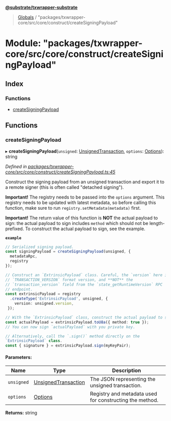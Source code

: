 **[@substrate/txwrapper-substrate](../README.md)**

> [Globals](../globals.md) / "packages/txwrapper-core/src/core/construct/createSigningPayload"

# Module: "packages/txwrapper-core/src/core/construct/createSigningPayload"

## Index

### Functions

* [createSigningPayload](_packages_txwrapper_core_src_core_construct_createsigningpayload_.md#createsigningpayload)

## Functions

### createSigningPayload

▸ **createSigningPayload**(`unsigned`: [UnsignedTransaction](../interfaces/_packages_txwrapper_core_src_types_method_.unsignedtransaction.md), `options`: [Options](../interfaces/_packages_txwrapper_core_src_types_method_.options.md)): string

*Defined in [packages/txwrapper-core/src/core/construct/createSigningPayload.ts:45](https://github.com/paritytech/txwrapper-core/blob/1c09a0e/packages/txwrapper-core/src/core/construct/createSigningPayload.ts#L45)*

Construct the signing payload from an unsigned transaction and export it to
a remote signer (this is often called "detached signing").

**Important!** The registry needs to be passed into the `options` argument.
This registry needs to be updated with latest metadata, so before calling
this function, make sure to run `registry.setMetadata(metadata)` first.

**Important!** The return value of this function is **NOT** the actual
payload to sign: the actual payload to sign includes `method` which should
not be length-prefixed. To construct the actual payload to sign, see the
example.

**`example`** 
```ts
// Serialized signing payload.
const signingPayload = createSigningPayload(unsigned, {
  metadataRpc,
  registry
});

// Construct an `ExtrinsicPayload` class. Careful, the `version` here is the
// `TRANSACTION_VERSION` format version, and **NOT** the
// `transaction_version` field from the `state_getRuntimeVersion` RPC
// endpoint.
const extrinsicPayload = registry
  .createType('ExtrinsicPayload', unsigned, {
    version: unsigned.version,
 });

// With the `ExtrinsicPayload` class, construct the actual payload to sign.
const actualPayload = extrinsicPayload.toU8a({ method: true });
// You can now sign `actualPayload` with you private key.

// Alternatively, call the `.sign()` method directly on the
`ExtrinsicPayload` class.
const { signature } = extrinsicPayload.sign(myKeyPair);
```

#### Parameters:

Name | Type | Description |
------ | ------ | ------ |
`unsigned` | [UnsignedTransaction](../interfaces/_packages_txwrapper_core_src_types_method_.unsignedtransaction.md) | The JSON representing the unsigned transaction. |
`options` | [Options](../interfaces/_packages_txwrapper_core_src_types_method_.options.md) | Registry and metadata used for constructing the method.  |

**Returns:** string
